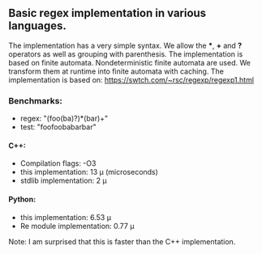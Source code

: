 ## Basic regex implementation in various languages.

The implementation has a very simple syntax. We allow the __*__, __+__ and __?__ operators as well as grouping with parenthesis.
The implementation is based on finite automata. Nondeterministic finite automata are used. We transform them at runtime into finite automata with caching.
The implementation is based on: https://swtch.com/~rsc/regexp/regexp1.html

### Benchmarks:

* regex: "(foo(ba)?)*(bar)+"
* test: "foofoobabarbar"

#### C++:
* Compilation flags: -O3
* this implementation: 13 &#181; (microseconds)
* stdlib implementation: 2 &#181;

#### Python: 
* this implementation: 6.53 &#181;
* Re module implementation: 0.77 &#181;

Note: I am surprised that this is faster than the C++ implementation.
